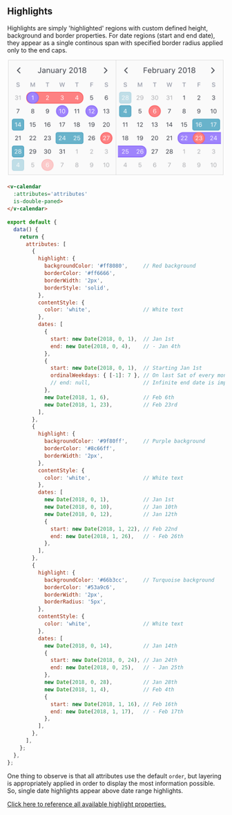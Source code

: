 ## Highlights

Highlights are simply 'highlighted' regions with custom defined height, background and border properties. For date regions (start and end date), they appear as a single continous span with specified border radius applied only to the end caps.

<p align='center'>
  <img src='./gitbook/images/attributes/highlights.png' title='Highlight attributes' width='500'>
</p>

```html
<v-calendar
  :attributes='attributes'
  is-double-paned>
</v-calendar>
```

```javascript
export default {
  data() {
    return {
      attributes: [
        {
          highlight: {
            backgroundColor: '#ff8080',     // Red background
            borderColor: '#ff6666',
            borderWidth: '2px',
            borderStyle: 'solid',
          },
          contentStyle: {
            color: 'white',                 // White text
          },
          dates: [
            {
              start: new Date(2018, 0, 1),  // Jan 1st
              end: new Date(2018, 0, 4),    // - Jan 4th
            },
            {
              start: new Date(2018, 0, 1),  // Starting Jan 1st
              ordinalWeekdays: { [-1]: 7 }, // On last Sat of every month
              // end: null,                 // Infinite end date is implied
            },
            new Date(2018, 1, 6),           // Feb 6th
            new Date(2018, 1, 23),          // Feb 23rd
          ],
        },
        {
          highlight: {
            backgroundColor: '#9f80ff',     // Purple background
            borderColor: '#8c66ff',
            borderWidth: '2px',
          },
          contentStyle: {
            color: 'white',                 // White text
          },
          dates: [
            new Date(2018, 0, 1),           // Jan 1st
            new Date(2018, 0, 10),          // Jan 10th
            new Date(2018, 0, 12),          // Jan 12th
            {
              start: new Date(2018, 1, 22), // Feb 22nd
              end: new Date(2018, 1, 26),   // - Feb 26th
            },
          ],
        },
        {
          highlight: {
            backgroundColor: '#66b3cc',     // Turquoise background
            borderColor: '#53a9c6',
            borderWidth: '2px',
            borderRadius: '5px',
          },
          contentStyle: {
            color: 'white',                 // White text
          },
          dates: [
            new Date(2018, 0, 14),          // Jan 14th
            {
              start: new Date(2018, 0, 24), // Jan 24th
              end: new Date(2018, 0, 25),   // - Jan 25th
            },
            new Date(2018, 0, 28),          // Jan 28th
            new Date(2018, 1, 4),           // Feb 4th
            {
              start: new Date(2018, 1, 16), // Feb 16th
              end: new Date(2018, 1, 17),   // - Feb 17th
            },
          ],
        },
      ],
    };
  },
};
```

One thing to observe is that all attributes use the default `order`, but layering is appropriately applied in order to display the most information possible. So, single date highlights appear above date range highlights.

[Click here to reference all available highlight properties.](api.md#highlight)